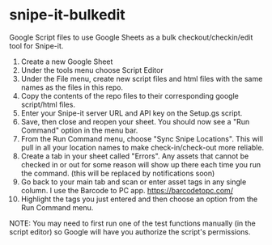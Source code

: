 # snipe-it-bulkedit
Google Script files to use Google Sheets as a bulk checkout/checkin/edit tool for Snipe-it.

1. Create a new Google Sheet
2. Under the tools menu choose Script Editor
3. Under the File menu, create new script files and html files with the same names as the files in this repo.
4. Copy the contents of the repo files to their corresponding google script/html files.
5. Enter your Snipe-it server URL and API key on the Setup.gs script.
6. Save, then close and reopen your sheet. You should now see a "Run Command" option in the menu bar.
7. From the Run Command menu, choose "Sync Snipe Locations". This will pull in all your location names to make check-in/check-out more reliable.
8. Create a tab in your sheet called "Errors". Any assets that cannot be checked in or out for some reason will show up there each time you run the command. (this will be replaced by notifications soon)
9. Go back to your main tab and scan or enter asset tags in any single column. I use the Barcode to PC app. https://barcodetopc.com/
10. Highlight the tags you just entered and then choose an option from the Run Command menu.

NOTE: You may need to first run one of the test functions manually (in the script editor) so Google will have you authorize the script's permissions.
